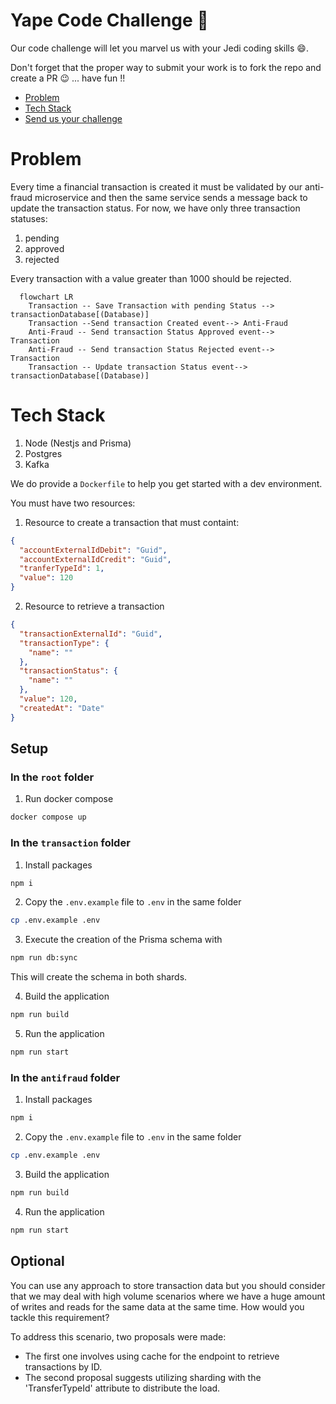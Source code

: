 # Yape Code Challenge :rocket:

Our code challenge will let you marvel us with your Jedi coding skills :smile:. 

Don't forget that the proper way to submit your work is to fork the repo and create a PR :wink: ... have fun !!

- [Problem](#problem)
- [Tech Stack](#tech_stack)
- [Send us your challenge](#send_us_your_challenge)

# Problem

Every time a financial transaction is created it must be validated by our anti-fraud microservice and then the same service sends a message back to update the transaction status.
For now, we have only three transaction statuses:

<ol>
  <li>pending</li>
  <li>approved</li>
  <li>rejected</li>  
</ol>

Every transaction with a value greater than 1000 should be rejected.

```mermaid
  flowchart LR
    Transaction -- Save Transaction with pending Status --> transactionDatabase[(Database)]
    Transaction --Send transaction Created event--> Anti-Fraud
    Anti-Fraud -- Send transaction Status Approved event--> Transaction
    Anti-Fraud -- Send transaction Status Rejected event--> Transaction
    Transaction -- Update transaction Status event--> transactionDatabase[(Database)]
```

# Tech Stack

<ol>
  <li>Node (Nestjs and Prisma) </li>
  <li>Postgres</li>
  <li>Kafka</li>    
</ol>

We do provide a `Dockerfile` to help you get started with a dev environment.

You must have two resources:

1. Resource to create a transaction that must containt:

```json
{
  "accountExternalIdDebit": "Guid",
  "accountExternalIdCredit": "Guid",
  "tranferTypeId": 1,
  "value": 120
}
```

2. Resource to retrieve a transaction

```json
{
  "transactionExternalId": "Guid",
  "transactionType": {
    "name": ""
  },
  "transactionStatus": {
    "name": ""
  },
  "value": 120,
  "createdAt": "Date"
}
```
## Setup
### In the `root` folder

1. Run docker compose
```sh
docker compose up
```

### In the `transaction` folder

1. Install packages
```sh
npm i
```

2. Copy the `.env.example` file to `.env` in the same folder
```sh
cp .env.example .env
```

3. Execute the creation of the Prisma schema with
```sh
npm run db:sync
```
This will create the schema in both shards.

4. Build the application
```sh
npm run build
```

5. Run the application
```sh
npm run start
```

### In the `antifraud` folder

1. Install packages
```sh
npm i
```

2. Copy the `.env.example` file to `.env` in the same folder
```sh
cp .env.example .env
```

3. Build the application
```sh
npm run build
```

4. Run the application
```sh
npm run start
```

## Optional

You can use any approach to store transaction data but you should consider that we may deal with high volume scenarios where we have a huge amount of writes and reads for the same data at the same time. How would you tackle this requirement?

To address this scenario, two proposals were made:
- The first one involves using cache for the endpoint to retrieve transactions by ID.
- The second proposal suggests utilizing sharding with the 'TransferTypeId' attribute to distribute the load.
